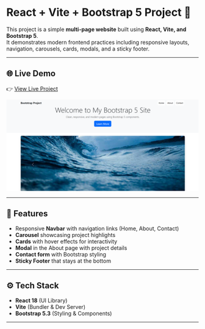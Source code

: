 # React + Vite + Bootstrap 5 Project 🚀

This project is a simple **multi-page website** built using **React, Vite, and Bootstrap 5**.  
It demonstrates modern frontend practices including responsive layouts, navigation, carousels, cards, modals, and a sticky footer.

---

## 🌐 Live Demo
👉 [View Live Project](https://your-live-link-here.netlify.app)  

![Project Screenshot](./screenshot.png)

---

## 📌 Features
- Responsive **Navbar** with navigation links (Home, About, Contact)
- **Carousel** showcasing project highlights
- **Cards** with hover effects for interactivity
- **Modal** in the About page with project details
- **Contact form** with Bootstrap styling
- **Sticky Footer** that stays at the bottom

---

## ⚙️ Tech Stack
- **React 18** (UI Library)
- **Vite** (Bundler & Dev Server)
- **Bootstrap 5.3** (Styling & Components)

---
